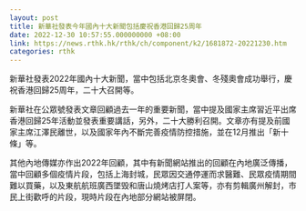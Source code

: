 ```yaml
---
layout: post
title: 新華社發表今年國內十大新聞包括慶祝香港回歸25周年
date: 2022-12-30 10:57:55.000000000 +08:00
link: https://news.rthk.hk/rthk/ch/component/k2/1681872-20221230.htm
categories: rthk
---
```


新華社發表2022年國內十大新聞，當中包括北京冬奧會、冬殘奧會成功舉行，慶祝香港回歸25周年，二十大召開等。

新華社在公眾號發表文章回顧過去一年的重要新聞，當中提及國家主席習近平出席香港回歸25年活動並發表重要講話，另外，二十大勝利召開。文章亦有提及前國家主席江澤民離世，以及國家年內不斷完善疫情防控措施，並在12月推出「新十條」等。

其他內地傳媒亦作出2022年回顧，其中有新聞網站推出的回顧在內地廣泛傳播，當中回顧多個疫情片段，包括上海封城，民眾因交通停運而求醫難、民眾疫情期間難以買藥，以及東航航班廣西墜毁和唐山燒烤店打人案等，亦有剪輯廣州解封，市民上街歡呼的片段，現時片段在內地部分網站被屏閉。
